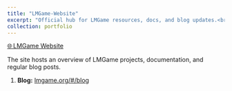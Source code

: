 ```yaml
---
title: "LMGame‑Website"
excerpt: "Official hub for LMGame resources, docs, and blog updates.<br/><img src='/images/lmgame-website.png'>"
collection: portfolio
---
```


[🌐 LMGame Website](https://lmgame.org)

The site hosts an overview of LMGame projects, documentation, and regular blog posts.

1. **Blog:** [lmgame.org/#/blog](https://lmgame.org/#/blog)
